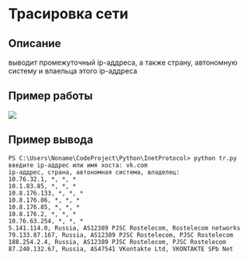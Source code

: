 # Трасировка сети
## Описание
выводит промежуточный ip-аддреса, а также страну, автономную систему и влаельца этого ip-аддреса

## Пример работы  
![](https://github.com/syoumzic/TraceRoute/blob/master/tr.gif)

## Пример вывода
```
PS C:\Users\Noname\CodeProject\Python\InetProtocol> python tr.py
введите ip-аддрес или имя хоста: vk.com
ip-аддрес, страна, автономная система, владелец:
10.76.32.1, *, *, *
10.1.83.85, *, *, *
10.8.176.133, *, *, *
10.8.176.86, *, *, *
10.8.176.85, *, *, *
10.8.176.2, *, *, *
10.76.63.254, *, *, *
5.141.114.0, Russia, AS12389 PJSC Rostelecom, Rostelecom networks
79.133.87.167, Russia, AS12389 PJSC Rostelecom, PJSC Rostelecom
188.254.2.4, Russia, AS12389 PJSC Rostelecom, PJSC Rostelecom
87.240.132.67, Russia, AS47541 VKontakte Ltd, VKONTAKTE SPb Net
```
